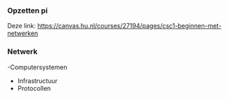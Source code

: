 ### Opzetten pi
Deze link: https://canvas.hu.nl/courses/27194/pages/csc1-beginnen-met-netwerken


### Netwerk
-Computersystemen
- Infrastructuur
- Protocollen